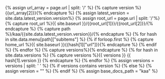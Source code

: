{% assign url_array = page.url | split: '/' %}
{% capture version %}{{url_array[2]}}{% endcapture %}
{% assign latest_version = site.data.latest_version.version%}
{% assign root_url = page.url | split: '/'%}
{% capture root_url %}{{ site.baseurl }}/{{root_url[1]}}/{{root_url[2]}}/{% endcapture %}
{% capture path %}/kaa/{{site.data.latest_version.version}}/{% endcapture %}
{% for hash in site.data.menu[path]["subitems"] %}
	{% if forloop.first %}
        	{% capture home_url %}{{ site.baseurl }}{{hash[1]["url"]}}{% endcapture %}
        {% endif %}
{% endfor %}
{% capture versions%}{% endcapture %}
{% for hash in site.data.versions %}
	{% capture versions %}{{ versions }} {{ hash[1].version }} {% endcapture %}
{% endfor %}
{% assign versions = versions | split: ' ' %}
{% if versions contains version %}
{% else %}
	{% assign version = "" %}
{% endif %}
{% assign base_docs_path = "kaa" %}
